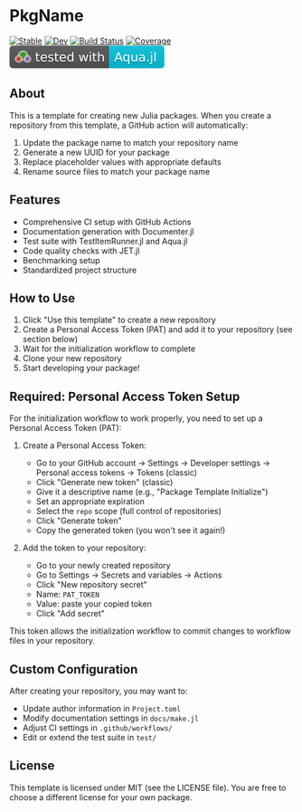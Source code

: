 # PkgName

[![Stable](https://img.shields.io/badge/docs-stable-blue.svg)](https://username.github.io/PkgName.jl/stable/)
[![Dev](https://img.shields.io/badge/docs-dev-blue.svg)](https://username.github.io/PkgName.jl/dev/)
[![Build Status](https://github.com/username/PkgName.jl/actions/workflows/CI.yml/badge.svg?branch=main)](https://github.com/username/PkgName.jl/actions/workflows/CI.yml?query=branch%3Amain)
[![Coverage](https://codecov.io/gh/username/PkgName.jl/branch/main/graph/badge.svg)](https://codecov.io/gh/username/PkgName.jl)
[![Aqua](https://raw.githubusercontent.com/JuliaTesting/Aqua.jl/master/badge.svg)](https://github.com/JuliaTesting/Aqua.jl)

## About

This is a template for creating new Julia packages. When you create a repository from this template, a GitHub action will automatically:

1. Update the package name to match your repository name
2. Generate a new UUID for your package
3. Replace placeholder values with appropriate defaults
4. Rename source files to match your package name

## Features

- Comprehensive CI setup with GitHub Actions
- Documentation generation with Documenter.jl
- Test suite with TestItemRunner.jl and Aqua.jl
- Code quality checks with JET.jl
- Benchmarking setup
- Standardized project structure

## How to Use

1. Click "Use this template" to create a new repository
2. Create a Personal Access Token (PAT) and add it to your repository (see section below)
3. Wait for the initialization workflow to complete
4. Clone your new repository
5. Start developing your package!

## Required: Personal Access Token Setup

For the initialization workflow to work properly, you need to set up a Personal Access Token (PAT):

1. Create a Personal Access Token:
   - Go to your GitHub account → Settings → Developer settings → Personal access tokens → Tokens (classic)
   - Click "Generate new token" (classic)
   - Give it a descriptive name (e.g., "Package Template Initialize")
   - Set an appropriate expiration
   - Select the `repo` scope (full control of repositories)
   - Click "Generate token"
   - Copy the generated token (you won't see it again!)

2. Add the token to your repository:
   - Go to your newly created repository
   - Go to Settings → Secrets and variables → Actions
   - Click "New repository secret"
   - Name: `PAT_TOKEN`
   - Value: paste your copied token
   - Click "Add secret"

This token allows the initialization workflow to commit changes to workflow files in your repository.

## Custom Configuration

After creating your repository, you may want to:

- Update author information in `Project.toml`
- Modify documentation settings in `docs/make.jl`
- Adjust CI settings in `.github/workflows/`
- Edit or extend the test suite in `test/`

## License

This template is licensed under MIT (see the LICENSE file). You are free to choose a different license for your own package.